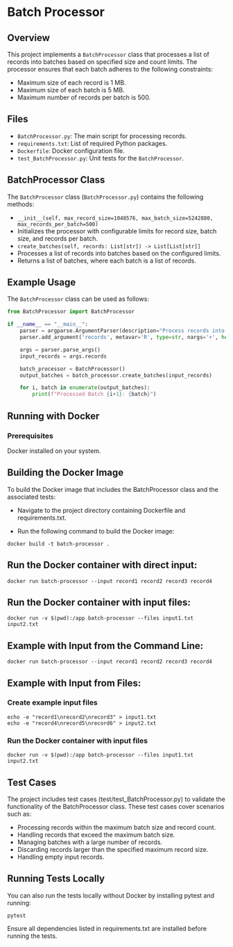 

# Batch Processor

## Overview

This project implements a `BatchProcessor` class that processes a list of records into batches based on specified size and count limits. The processor ensures that each batch adheres to the following constraints:
- Maximum size of each record is 1 MB.
- Maximum size of each batch is 5 MB.
- Maximum number of records per batch is 500.

## Files

- `BatchProcessor.py`: The main script for processing records.
- `requirements.txt`: List of required Python packages.
- `Dockerfile`: Docker configuration file.
- `test_BatchProcessor.py`: Unit tests for the `BatchProcessor`.

## BatchProcessor Class

The `BatchProcessor` class (`BatchProcessor.py`) contains the following methods:
-  `__init__(self, max_record_size=1048576, max_batch_size=5242880, max_records_per_batch=500)`
- Initializes the processor with configurable limits for record size, batch size, and records per batch.
-  `create_batches(self, records: List[str]) -> List[List[str]]`
- Processes a list of records into batches based on the configured limits.
- Returns a list of batches, where each batch is a list of records.

## Example Usage

The `BatchProcessor` class can be used as follows:

```python
from BatchProcessor import BatchProcessor

if __name__ == "__main__":
    parser = argparse.ArgumentParser(description="Process records into batches.")
    parser.add_argument('records', metavar='R', type=str, nargs='+', help='Records to be processed')

    args = parser.parse_args()
    input_records = args.records

    batch_processor = BatchProcessor()
    output_batches = batch_processor.create_batches(input_records)

    for i, batch in enumerate(output_batches):
        print(f"Processed Batch {i+1}: {batch}")
```
## Running with Docker

### Prerequisites
Docker installed on your system.

## Building the Docker Image
To build the Docker image that includes the BatchProcessor class and the associated tests:

- Navigate to the project directory containing Dockerfile and requirements.txt.

- Run the following command to build the Docker image:

```
docker build -t batch-processor .
```
## Run the Docker container with direct input:

```
docker run batch-processor --input record1 record2 record3 record4
```

## Run the Docker container with input files:

```
docker run -v $(pwd):/app batch-processor --files input1.txt input2.txt
```
## Example with Input from the Command Line:
```
docker run batch-processor --input record1 record2 record3 record4
```
## Example with Input from Files:

### Create example input files
```
echo -e "record1\nrecord2\nrecord3" > input1.txt
echo -e "record4\nrecord5\nrecord6" > input2.txt
```

### Run the Docker container with input files
```
docker run -v $(pwd):/app batch-processor --files input1.txt input2.txt
```

## Test Cases
The project includes test cases (test/test_BatchProcessor.py) to validate the functionality of the BatchProcessor class. These test cases cover scenarios such as:

- Processing records within the maximum batch size and record count.
- Handling records that exceed the maximum batch size.
- Managing batches with a large number of records.
- Discarding records larger than the specified maximum record size.
- Handling empty input records.

## Running Tests Locally
You can also run the tests locally without Docker by installing pytest and running:

```
pytest
```
Ensure all dependencies listed in requirements.txt are installed before running the tests.